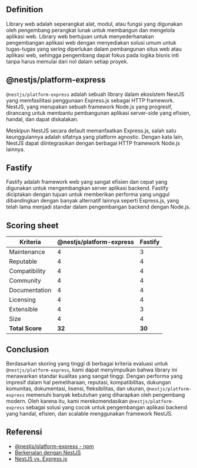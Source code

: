 ## Definition

Library web adalah seperangkat alat, modul, atau fungsi yang digunakan oleh pengembang perangkat lunak untuk membangun dan mengelola aplikasi web. Library web bertujuan untuk menyederhanakan pengembangan aplikasi web dengan menyediakan solusi umum untuk tugas-tugas yang sering diperlukan dalam pembangunan situs web atau aplikasi web, sehingga pengembang dapat fokus pada logika bisnis inti tanpa harus memulai dari nol dalam setiap proyek.

## @nestjs/platform-express

`@nestjs/platform-express` adalah sebuah library dalam ekosistem NestJS yang memfasilitasi penggunaan Express.js sebagai HTTP framework. NestJS, yang merupakan sebuah framework Node.js yang progresif, dirancang untuk membantu pembangunan aplikasi server-side yang efisien, handal, dan dapat diskalakan.

Meskipun NestJS secara default memanfaatkan Express.js, salah satu keunggulannya adalah sifatnya yang platform agnostic. Dengan kata lain, NestJS dapat diintegrasikan dengan berbagai HTTP framework Node.js lainnya.

## Fastify

Fastify adalah framework web yang sangat efisien dan cepat yang digunakan untuk mengembangkan server aplikasi backend. Fastify diciptakan dengan tujuan untuk memberikan performa yang unggul dibandingkan dengan banyak alternatif lainnya seperti Express.js, yang telah lama menjadi standar dalam pengembangan backend dengan Node.js.

## Scoring sheet

| Kriteria          | @nestjs/platform-express   | Fastify |
|-------------------|----------------------------|---------|
| Maintenance       | 4                          | 3       |
| Reputable         | 4                          | 4       |
| Compatibility     | 4                          | 4       |
| Community         | 4                          | 4       |
| Documentation     | 4                          | 4       |
| Licensing         | 4                          | 4       |
| Extensible        | 4                          | 3       |
| Size              | 4                          | 4       |
| **Total Score**   | **32**                     | **30**  |

## Conclusion

Berdasarkan skoring yang tinggi di berbagai kriteria evaluasi untuk `@nestjs/platform-express`, kami dapat menyimpulkan bahwa library ini menawarkan standar kualitas yang sangat tinggi. Dengan performa yang impresif dalam hal pemeliharaan, reputasi, kompatibilitas, dukungan komunitas, dokumentasi, lisensi, fleksibilitas, dan ukuran, `@nestjs/platform-express` memenuhi banyak kebutuhan yang diharapkan oleh pengembang modern. Oleh karena itu, kami merekomendasikan `@nestjs/platform-express` sebagai solusi yang cocok untuk pengembangan aplikasi backend yang handal, efisien, dan scalable menggunakan framework NestJS.


## Referensi

- [@nestjs/platform-express - npm](https://www.npmjs.com/package/@nestjs/platform-express)
- [Berkenalan dengan NestJS](https://medium.com/@ahmadarif/berkenalan-dengan-nestjs-e9c628b7194)
- [NestJS vs. Express.js](https://blog.logrocket.com/nestjs-vs-express-js/)